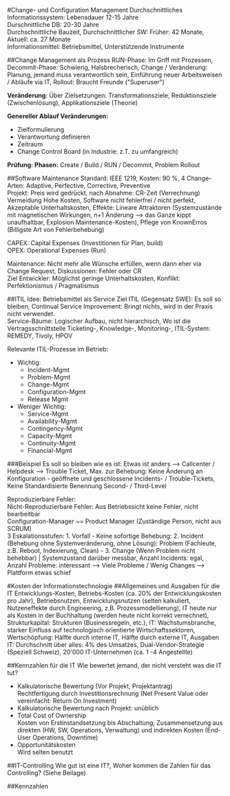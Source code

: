 #Change- und Configuration Management
Durchschnittliches Informationssystem: Lebensdauer 12-15 Jahre  
Durschnittliche DB: 20-30 Jahre  
Durchschnittliche Bauzeit, Durchschnittlicher SW: Früher: 42 Monate, Aktuell: ca. 27 Monate  
Informationsmittel: Betriebsmittel, Unterstützende Instrumente

##Change Management als Prozess
RUN-Phase: Im Griff mit Prozessen, Decommit-Phase: Schwierig, Halsbrecherisch, Change / Veränderung: Planung, jemand muss verantwortlich sein, Einführung neuer Arbeitsweisen / Abläufe via IT, Rollout: Braucht Freunde ("Superuser")

**Veränderung**: Über Zielsetzungen: Transformationsziele, Reduktionsziele (Zwischenlösung), Applikationsziele (Theorie)

**Genereller Ablauf Veränderungen:**
  - Zielformulierung
  - Verantwortung definieren
  - Zeitraum
  - Change Control Board (in Industrie: z.T. zu umfangreich)

**Prüfung: Phasen:** Create / Build / RUN / Decommit, Problem Rollout

##Software Maintenance
Standard: IEEE 1219, Kosten: 90 %, 4 Change-Arten: Adaptive, Perfective, Corrective, Preventive  
Projekt: Preis wird gedrückt, nach Abnahme: CR-Zeit (Verrechnung)  
Vermeidung Hohe Kosten, Software nicht fehlerfrei / nicht perfekt, Akzeptable Unterhaltskosten, Effekte: Lineare Attraktoren (Systemzustände mit magnetischen Wirkungen, n+1 Änderung --> das Ganze kippt unaufhaltbar, Explosion Maintenance-Kosten), Pflege von KnownErros (Billigste Art von Fehlerbehebung)

CAPEX: Capital Expenses (Investitionen für Plan, build)  
OPEX: Operational Expenses (Run)  

Maintenance: Nicht mehr alle Wünsche erfüllen, wenn dann eher via Change Request, Diskussionen: Fehler oder CR  
Ziel Entwickler: Möglichst geringe Unterhaltskosten, Konflikt: Perfektionismus / Pragmatismus


##ITIL
Idee: Betriebsmittel als Service
Ziel ITIL (Gegensatz SWE): Es soll so bleiben, Continual Service Improvement: Bringt nichts, wird in der Praxis nicht verwendet.  
Service-Bäume: Logischer Aufbau, nicht hierarchisch, Wo ist die Vertragsschnittstelle
Ticketing-, Knowledge-, Monitoring-, ITIL-System: REMEDY, Tivoly, HPOV  

Relevante ITIL-Prozesse im Betrieb:
  - Wichtig:
    - Incident-Mgmt
    - Problem-Mgmt
    - Change-Mgmt
    - Configuration-Mgmt
    - Release Mgmt
  - Weniger Wichtig:
    - Service-Mgmt
    - Availability-Mgmt
    - Contingency-Mgmt
    - Capacity-Mgmt
    - Continuity-Mgmt
    - Financial-Mgmt

###Beispiel
Es soll so bleiben wie es ist: Etwas ist anders --> Callcenter / Helpdesk --> Trouble Ticket, Max. zur Behebung: Keine Änderung an Konfiguration - geöffnete und geschlossene Incidents- / Trouble-Tickets, Keine Standardisierte Benennung Second- / Third-Level

Reproduzierbare Fehler:  
Nicht-Reproduzierbare Fehler: Aus Betriebssicht keine Fehler, nicht bearbeitbar  
Configuration-Manager ~= Product Manager (Zuständige Person, nicht aus SCRUM)  
3 Eskalationsstufen: 1. Vorfall - Keine sofortige Behebung: 2. Incident (Behebung ohne Systemveränderung, ohne Lösung): Problem (Fachleute, z.B. Reboot, Indexierung, Clean) - 3. Change (Wenn Problem nicht behebbar) | Systemzustand darüber messbar, Anzahl Incidents: egal, Anzahl Probleme: interessant --> Viele Probleme / Wenig Changes --> Plattform etwas schief



#Kosten der Informationstechnologie
##Allgemeines und Ausgaben für die IT
Entwicklungs-Kosten, Betriebs-Kosten (ca. 20% der Entwicklungskosten pro Jahr), Betriebsnutzen, Entwicklungsnutzen (selten kalkuliert, Nutzeneffekte durch Engineering, z.B. Prozessmodellierung), IT heute nur als Kosten in der Buchhaltung (werden heute nicht korrekt verrechnet), Strukturkapital: Strukturen (Businessregeln, etc.), IT: Wachstumsbranche, starker Einfluss auf technologisch orientierte Wirtschaftssektoren, Wertschöpfung: Hälfte durch interne IT, Hälfte durch externe IT, Ausgaben IT: Durchschnitt über alles: 4% des Umsatzes, Dual-Vendor-Strategie (Speziell Schweiz), 20'000 IT-Unternehmen (ca. 1 -4 Angestellte)

##Kennzahlen für die IT
Wie bewertet jemand, der nicht versteht was die IT tut?

  - Kalkulatorische Bewertung (Vor Projekt, Projektantrag)  
    Rechtfertigung durch Investitionsrechnung (Net Present Value oder vereinfacht: Return On Investment)
  - Kalkulatorische Bewertung nach Projekt: unüblich
  - Total Cost of Ownership  
    Kosten von Erstinstandsetzung bis Abschaltung, Zusammensetzung aus direkten (HW, SW, Operations, Verwaltung) und indirekten Kosten (End-User Operations, Downtime)
  - Opportunitätskosten  
    Wird selten benutzt


##IT-Controlling
Wie gut ist eine IT?, Woher kommen die Zahlen für das Controlling? (Siehe Beilage)

##Kennzahlen
